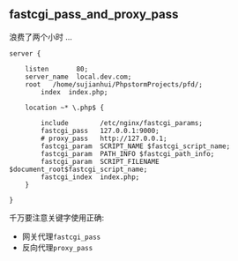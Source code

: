 ## fastcgi_pass_and_proxy_pass

浪费了两个小时 ...

    server {
    
    	listen       80;
    	server_name  local.dev.com;
    	root   /home/sujianhui/PhpstormProjects/pfd/;
            index  index.php;
    
    	location ~* \.php$ {
    
    		include        /etc/nginx/fastcgi_params;	
    		fastcgi_pass   127.0.0.1:9000;
    		# proxy_pass   http://127.0.0.1;
    		fastcgi_param  SCRIPT_NAME $fastcgi_script_name;
    		fastcgi_param  PATH_INFO $fastcgi_path_info;
    		fastcgi_param  SCRIPT_FILENAME $document_root$fastcgi_script_name;
    		fastcgi_index  index.php;
    	}
    
    }
    
    
千万要注意关键字使用正确:    

 - 网关代理`fastcgi_pass`
 - 反向代理`proxy_pass`